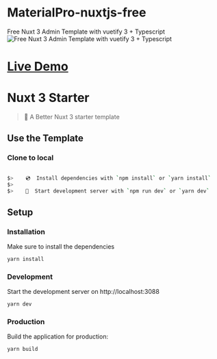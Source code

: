 # MaterialPro-nuxtjs-free
Free Nuxt 3 Admin Template with vuetify 3 + Typescript
<img src="https://adminmart.com/wp-content/uploads/2023/02/MaterialPro-free-vuetify-dashboard.png" alt="Free Nuxt 3 Admin Template with vuetify 3 + Typescript"/>
# <a href="https://MaterialPro-nuxtjs-free.netlify.app">Live Demo </a>


# Nuxt 3 Starter

> 💚 A Better Nuxt 3 starter template

## Use the Template

### Clone to local

```bash

$>    💿  Install dependencies with `npm install` or `yarn install`
$>
$>    🚀  Start development server with `npm run dev` or `yarn dev`
```

## Setup

### Installation

Make sure to install the dependencies

```bash
yarn install
```

### Development

Start the development server on http://localhost:3088

```bash
yarn dev
```

### Production

Build the application for production:

```bash
yarn build
```



